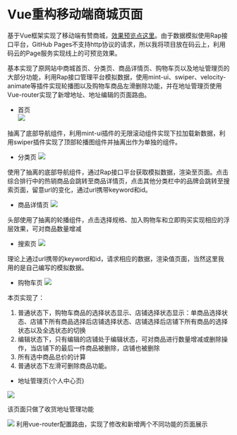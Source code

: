 # Vue重构移动端商城页面
基于Vue框架实现了移动端有赞商城，[效果预览点这里](http://calmyang.gitee.io/youzanvue/dist/index.html)。由于数据模拟使用Rap接口平台，GitHub Pages不支持http协议的请求，所以我将项目放在码云上，利用码云的Page服务实现线上的可预览效果。

基本实现了原网站中商城首页、分类页、商品详情页、购物车页以及地址管理页的大部分功能，利用Rap接口管理平台模拟数据，使用mint-ui、swiper、velocity-animate等插件实现轮播图以及购物车商品左滑删除功能，并在地址管理页使用Vue-router实现了新增地址、地址编辑的页面路由。

- 首页    
![](static/youzan.png)

抽离了底部导航组件，利用mint-ui插件的无限滚动组件实现下拉加载新数据，利用swiper插件实现了顶部轮播图组件并抽离出作为单独的组件。

- 分类页
![](static/youzancate.png)

使用了抽离的底部导航组件，通过Rap接口平台获取模拟数据，渲染至页面。点击综合排行中的热销商品会跳转至商品详情页，点击其他分类栏中的品牌会跳转至搜索页面，留意url的变化，通过url携带keyword和id。

- 商品详情页
![](static/youzancart.png)

头部使用了抽离的轮播组件，点击选择规格、加入购物车和立即购买实现相应的浮层效果，可对商品数量增减

- 搜索页
![](static/youzansearch.png)

理论上通过url携带的keyword和id，请求相应的数据，渲染值页面，当然这里我用的是自己编写的模拟数据。

- 购物车页
![](static/youzangouwu.png)

本页实现了：
1. 普通状态下，购物车商品的选择状态显示、店铺选择状态显示：单商品选择状态、店铺下所有商品选择后店铺选择状态、店铺选择后店铺下所有商品的选择状态以及全选状态的切换
2. 编辑状态下，只有编辑的店铺处于编辑状态，可对商品进行数量增减或删除操作，当店铺下的最后一件商品被删除，店铺也被删除
3. 所有选中商品总价的计算
4. 普通状态下左滑可删除商品功能。

- 地址管理页(个人中心页)

![](static/youzanme.png)

该页面只做了收货地址管理功能

![](static/youzanadd.png)
利用vue-router配置路由，实现了修改和新增两个不同功能的页面展示



